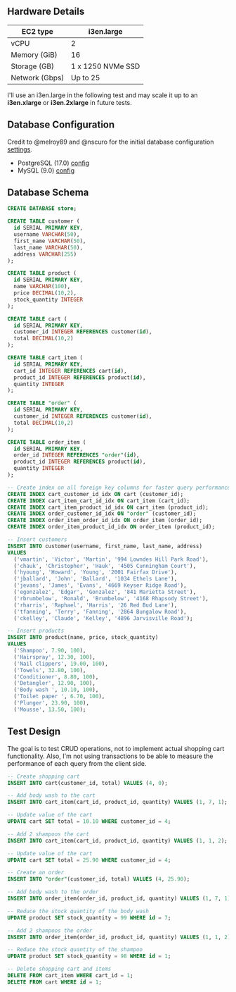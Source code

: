 ## Hardware Details

| EC2 type       | i3en.large        |
| -------------- | ----------------- |
| vCPU           | 2                 |
| Memory (GiB)   | 16                |
| Storage (GB)   | 1 x 1250 NVMe SSD |
| Network (Gbps) | Up to 25          |

I'll use an i3en.large in the following test and may scale it up to an **i3en.xlarge** or **i3en.2xlarge** in future tests.

## Database Configuration

Credit to @melroy89 and @nscuro for the initial database configuration [settings](https://github.com/antonputra/tutorials/issues/307).

- PostgreSQL (17.0) [config](postgresql.conf)
- MySQL (9.0) [config](50-server.cnf)

## Database Schema

```sql
CREATE DATABASE store;

CREATE TABLE customer (
  id SERIAL PRIMARY KEY,
  username VARCHAR(50),
  first_name VARCHAR(50),
  last_name VARCHAR(50),
  address VARCHAR(255)
);

CREATE TABLE product (
  id SERIAL PRIMARY KEY,
  name VARCHAR(100),
  price DECIMAL(10,2),
  stock_quantity INTEGER
);

CREATE TABLE cart (
  id SERIAL PRIMARY KEY,
  customer_id INTEGER REFERENCES customer(id),
  total DECIMAL(10,2)
);

CREATE TABLE cart_item (
  id SERIAL PRIMARY KEY,
  cart_id INTEGER REFERENCES cart(id),
  product_id INTEGER REFERENCES product(id),
  quantity INTEGER
);

CREATE TABLE "order" (
  id SERIAL PRIMARY KEY,
  customer_id INTEGER REFERENCES customer(id),
  total DECIMAL(10,2)
);

CREATE TABLE order_item (
  id SERIAL PRIMARY KEY,
  order_id INTEGER REFERENCES "order"(id),
  product_id INTEGER REFERENCES product(id),
  quantity INTEGER
);

-- Create index on all foreign key columns for faster query performance.
CREATE INDEX cart_customer_id_idx ON cart (customer_id);
CREATE INDEX cart_item_cart_id_idx ON cart_item (cart_id);
CREATE INDEX cart_item_product_id_idx ON cart_item (product_id);
CREATE INDEX order_customer_id_idx ON "order" (customer_id);
CREATE INDEX order_item_order_id_idx ON order_item (order_id);
CREATE INDEX order_item_product_id_idx ON order_item (product_id);

-- Insert customers
INSERT INTO customer(username, first_name, last_name, address)
VALUES
  ('vmartin', 'Victor', 'Martin', '994 Lowndes Hill Park Road'),
  ('chauk', 'Christopher', 'Hauk', '4505 Cunningham Court'),
  ('hyoung', 'Howard', 'Young', '2001 Fairfax Drive'),
  ('jballard', 'John', 'Ballard', '1034 Ethels Lane'),
  ('jevans', 'James', 'Evans', '4669 Keyser Ridge Road'),
  ('egonzalez', 'Edgar', 'Gonzalez', '841 Marietta Street'),
  ('rbrumbelow', 'Ronald', 'Brumbelow', '4168 Rhapsody Street'),
  ('rharris', 'Raphael', 'Harris', '26 Red Bud Lane'),
  ('tfanning', 'Terry', 'Fanning', '2864 Bungalow Road'),
  ('ckelley', 'Claude', 'Kelley', '4896 Jarvisville Road');

-- Insert products
INSERT INTO product(name, price, stock_quantity)
VALUES
  ('Shampoo', 7.90, 100),
  ('Hairspray', 12.30, 100),
  ('Nail clippers', 19.00, 100),
  ('Towels', 32.80, 100),
  ('Conditioner', 8.80, 100),
  ('Detangler', 12.90, 100),
  ('Body wash ', 10.10, 100),
  ('Toilet paper ', 6.70, 100),
  ('Plunger', 23.90, 100),
  ('Mousse', 13.50, 100);
```

## Test Design

The goal is to test CRUD operations, not to implement actual shopping cart functionality. Also, I'm not using transactions to be able to measure the performance of each query from the client side.

```sql
-- Create shopping cart
INSERT INTO cart(customer_id, total) VALUES (4, 0);

-- Add body wash to the cart
INSERT INTO cart_item(cart_id, product_id, quantity) VALUES (1, 7, 1);

-- Update value of the cart
UPDATE cart SET total = 10.10 WHERE customer_id = 4;

-- Add 2 shampoos the cart
INSERT INTO cart_item(cart_id, product_id, quantity) VALUES (1, 1, 2);

-- Update value of the cart
UPDATE cart SET total = 25.90 WHERE customer_id = 4;

-- Create an order
INSERT INTO "order"(customer_id, total) VALUES (4, 25.90);

-- Add body wash to the order
INSERT INTO order_item(order_id, product_id, quantity) VALUES (1, 7, 1);

-- Reduce the stock quantity of the body wash
UPDATE product SET stock_quantity = 99 WHERE id = 7;

-- Add 2 shampoos the order
INSERT INTO order_item(order_id, product_id, quantity) VALUES (1, 1, 2);

-- Reduce the stock quantity of the shampoo
UPDATE product SET stock_quantity = 98 WHERE id = 1;

-- Delete shopping cart and items
DELETE FROM cart_item WHERE cart_id = 1;
DELETE FROM cart WHERE id = 1;
```
